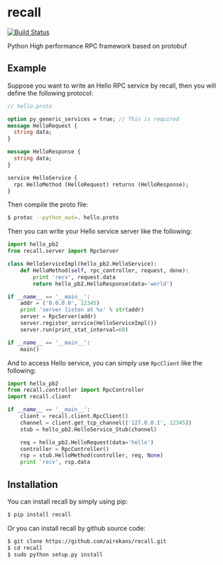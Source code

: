 recall
======

[![Build Status](https://travis-ci.org/airekans/recall.svg?branch=master)](https://travis-ci.org/airekans/recall)

Python High performance RPC framework based on protobuf

## Example

Suppose you want to write an Hello RPC service by recall, then you will define the following protocol:

```protobuf
// hello.proto

option py_generic_services = true; // This is required
message HelloRequest {
  string data;
}

message HelloResponse {
  string data;
}

service HelloService {
  rpc HelloMethod (HelloRequest) returns (HelloResponse);
}
```

Then compile the proto file:

```bash
$ protoc --python_out=. hello.proto
```

Then you can write your Hello service server like the following:

```python
import hello_pb2
from recall.server import RpcServer

class HelloServiceImpl(hello_pb2.HelloService):
    def HelloMethod(self, rpc_controller, request, done):
        print 'recv', request.data
        return hello_pb2.HelloResponse(data='world')

if __name__ == '__main__':
    addr = ('0.0.0.0', 12345)
    print 'server listen at %s' % str(addr)
    server = RpcServer(addr)
    server.register_service(HelloServiceImpl())
    server.run(print_stat_interval=60)

if __name__ == '__main__':
    main()
```

And to access Hello service, you can simply use `RpcClient` like the following:

```python
import hello_pb2
from recall.controller import RpcController
import recall.client

if __name__ == '__main__':
    client = recall.client.RpcClient()
    channel = client.get_tcp_channel(('127.0.0.1', 12345))
    stub = hello_pb2.HelloService_Stub(channel)

    req = hello_pb2.HelloRequest(data='hello')
    controller = RpcController()
    rsp = stub.HelloMethod(controller, req, None)
    print 'recv', rsp.data
```

## Installation

You can install recall by simply using pip:

```bash
$ pip install recall
```

Or you can install recall by github source code:

```bash
$ git clone https://github.com/airekans/recall.git
$ cd recall
$ sudo python setup.py install
```
